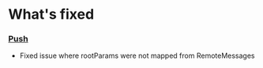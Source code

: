 # What's fixed
### [Push](https://github.com/emartech/android-emarsys-sdk/wiki#2-push)
* Fixed issue where rootParams were not mapped from RemoteMessages